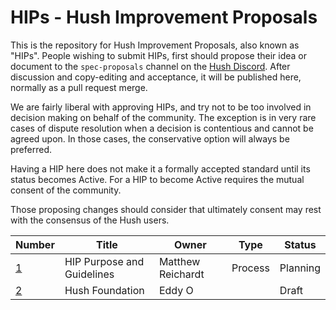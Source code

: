 # HIPs - Hush Improvement Proposals

This is the repository for Hush Improvement Proposals, also known as "HIPs". People wishing to submit HIPs, first should propose their idea or document to the `spec-proposals` channel on the [Hush Discord](https://discord.io/hush). After discussion and copy-editing and acceptance, it will be published here, normally as a pull request merge. 

We are fairly liberal with approving HIPs, and try not to be too involved in decision making on behalf of the community. The exception is in very rare cases of dispute resolution when a decision is contentious and cannot be agreed upon. In those cases, the conservative option will always be preferred.

Having a HIP here does not make it a formally accepted standard until its status becomes Active. For a HIP to become Active requires the mutual consent of the community.

Those proposing changes should consider that ultimately consent may rest with the consensus of the Hush users.

Number            | Title                                      | Owner                                 | Type          | Status        |
-------------     | -------------------------------------------| ------------------------------------- | ------------- | ------------- |
[1](hip-0001.md)  | HIP Purpose and Guidelines                 | Matthew Reichardt                     | Process       | Planning      |
[2](hush-foundation.md)  | Hush Foundation                            | Eddy O                                |               | Draft         |


